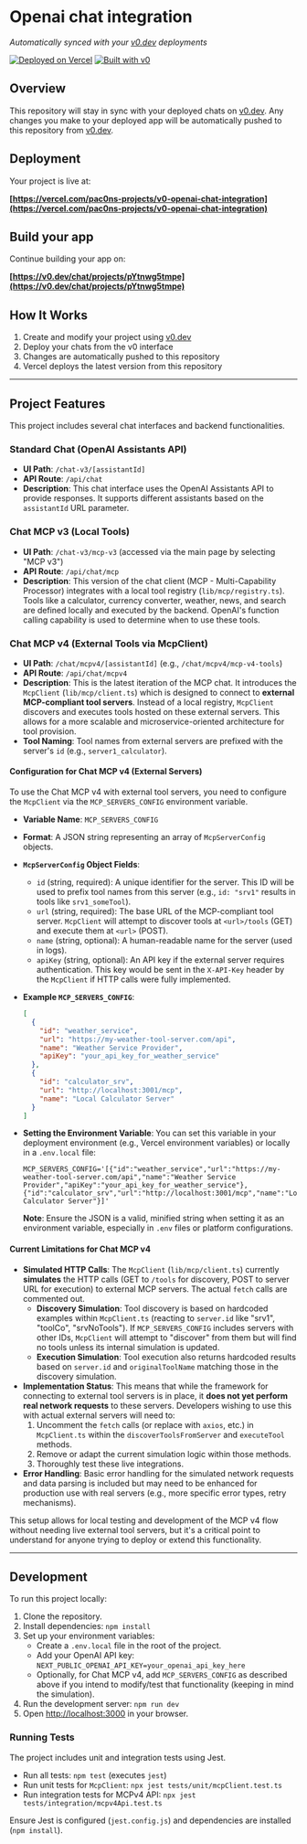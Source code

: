 # Openai chat integration

*Automatically synced with your [v0.dev](https://v0.dev) deployments*

[![Deployed on Vercel](https://img.shields.io/badge/Deployed%20on-Vercel-black?style=for-the-badge&logo=vercel)](https://vercel.com/pac0ns-projects/v0-openai-chat-integration)
[![Built with v0](https://img.shields.io/badge/Built%20with-v0.dev-black?style=for-the-badge)](https://v0.dev/chat/projects/pYtnwg5tmpe)

## Overview

This repository will stay in sync with your deployed chats on [v0.dev](https://v0.dev).
Any changes you make to your deployed app will be automatically pushed to this repository from [v0.dev](https://v0.dev).

## Deployment

Your project is live at:

**[https://vercel.com/pac0ns-projects/v0-openai-chat-integration](https://vercel.com/pac0ns-projects/v0-openai-chat-integration)**

## Build your app

Continue building your app on:

**[https://v0.dev/chat/projects/pYtnwg5tmpe](https://v0.dev/chat/projects/pYtnwg5tmpe)**

## How It Works

1. Create and modify your project using [v0.dev](https://v0.dev)
2. Deploy your chats from the v0 interface
3. Changes are automatically pushed to this repository
4. Vercel deploys the latest version from this repository

---

## Project Features

This project includes several chat interfaces and backend functionalities.

### Standard Chat (OpenAI Assistants API)
- **UI Path**: `/chat-v3/[assistantId]`
- **API Route**: `/api/chat`
- **Description**: This chat interface uses the OpenAI Assistants API to provide responses. It supports different assistants based on the `assistantId` URL parameter.

### Chat MCP v3 (Local Tools)
- **UI Path**: `/chat-v3/mcp-v3` (accessed via the main page by selecting "MCP v3")
- **API Route**: `/api/chat/mcp`
- **Description**: This version of the chat client (MCP - Multi-Capability Processor) integrates with a local tool registry (`lib/mcp/registry.ts`). Tools like a calculator, currency converter, weather, news, and search are defined locally and executed by the backend. OpenAI's function calling capability is used to determine when to use these tools.

### Chat MCP v4 (External Tools via McpClient)
- **UI Path**: `/chat/mcpv4/[assistantId]` (e.g., `/chat/mcpv4/mcp-v4-tools`)
- **API Route**: `/api/chat/mcpv4`
- **Description**: This is the latest iteration of the MCP chat. It introduces the `McpClient` (`lib/mcp/client.ts`) which is designed to connect to **external MCP-compliant tool servers**. Instead of a local registry, `McpClient` discovers and executes tools hosted on these external servers. This allows for a more scalable and microservice-oriented architecture for tool provision.
- **Tool Naming**: Tool names from external servers are prefixed with the server's `id` (e.g., `server1_calculator`).

#### Configuration for Chat MCP v4 (External Servers)

To use the Chat MCP v4 with external tool servers, you need to configure the `McpClient` via the `MCP_SERVERS_CONFIG` environment variable.

- **Variable Name**: `MCP_SERVERS_CONFIG`
- **Format**: A JSON string representing an array of `McpServerConfig` objects.
- **`McpServerConfig` Object Fields**:
    - `id` (string, required): A unique identifier for the server. This ID will be used to prefix tool names from this server (e.g., `id: "srv1"` results in tools like `srv1_someTool`).
    - `url` (string, required): The base URL of the MCP-compliant tool server. `McpClient` will attempt to discover tools at `<url>/tools` (GET) and execute them at `<url>` (POST).
    - `name` (string, optional): A human-readable name for the server (used in logs).
    - `apiKey` (string, optional): An API key if the external server requires authentication. This key would be sent in the `X-API-Key` header by the `McpClient` if HTTP calls were fully implemented.

- **Example `MCP_SERVERS_CONFIG`**:
  ```json
  [
    {
      "id": "weather_service",
      "url": "https://my-weather-tool-server.com/api",
      "name": "Weather Service Provider",
      "apiKey": "your_api_key_for_weather_service"
    },
    {
      "id": "calculator_srv",
      "url": "http://localhost:3001/mcp",
      "name": "Local Calculator Server"
    }
  ]
  ```

- **Setting the Environment Variable**:
  You can set this variable in your deployment environment (e.g., Vercel environment variables) or locally in a `.env.local` file:
  ```env
  MCP_SERVERS_CONFIG='[{"id":"weather_service","url":"https://my-weather-tool-server.com/api","name":"Weather Service Provider","apiKey":"your_api_key_for_weather_service"},{"id":"calculator_srv","url":"http://localhost:3001/mcp","name":"Local Calculator Server"}]'
  ```
  **Note**: Ensure the JSON is a valid, minified string when setting it as an environment variable, especially in `.env` files or platform configurations.

#### Current Limitations for Chat MCP v4

-   **Simulated HTTP Calls**: The `McpClient` (`lib/mcp/client.ts`) currently **simulates** the HTTP calls (GET to `/tools` for discovery, POST to server URL for execution) to external MCP servers. The actual `fetch` calls are commented out.
    -   **Discovery Simulation**: Tool discovery is based on hardcoded examples within `McpClient.ts` (reacting to `server.id` like "srv1", "toolCo", "srvNoTools"). If `MCP_SERVERS_CONFIG` includes servers with other IDs, `McpClient` will attempt to "discover" from them but will find no tools unless its internal simulation is updated.
    -   **Execution Simulation**: Tool execution also returns hardcoded results based on `server.id` and `originalToolName` matching those in the discovery simulation.
-   **Implementation Status**: This means that while the framework for connecting to external tool servers is in place, it **does not yet perform real network requests** to these servers. Developers wishing to use this with actual external servers will need to:
    1.  Uncomment the `fetch` calls (or replace with `axios`, etc.) in `McpClient.ts` within the `discoverToolsFromServer` and `executeTool` methods.
    2.  Remove or adapt the current simulation logic within those methods.
    3.  Thoroughly test these live integrations.
-   **Error Handling**: Basic error handling for the simulated network requests and data parsing is included but may need to be enhanced for production use with real servers (e.g., more specific error types, retry mechanisms).

This setup allows for local testing and development of the MCP v4 flow without needing live external tool servers, but it's a critical point to understand for anyone trying to deploy or extend this functionality.

---

## Development

To run this project locally:

1.  Clone the repository.
2.  Install dependencies: `npm install`
3.  Set up your environment variables:
    *   Create a `.env.local` file in the root of the project.
    *   Add your OpenAI API key: `NEXT_PUBLIC_OPENAI_API_KEY=your_openai_api_key_here`
    *   Optionally, for Chat MCP v4, add `MCP_SERVERS_CONFIG` as described above if you intend to modify/test that functionality (keeping in mind the simulation).
4.  Run the development server: `npm run dev`
5.  Open [http://localhost:3000](http://localhost:3000) in your browser.

### Running Tests
The project includes unit and integration tests using Jest.
- Run all tests: `npm test` (executes `jest`)
- Run unit tests for `McpClient`: `npx jest tests/unit/mcpClient.test.ts`
- Run integration tests for MCPv4 API: `npx jest tests/integration/mcpv4Api.test.ts`

Ensure Jest is configured (`jest.config.js`) and dependencies are installed (`npm install`).